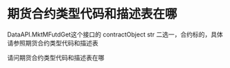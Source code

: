 # 期货合约类型代码和描述表在哪

DataAPI.MktMFutdGet这个接口的
contractObject	str	 二选一，合约标的，具体请参照期货合约类型代码和描述表

请问期货合约类型代码和描述表在哪